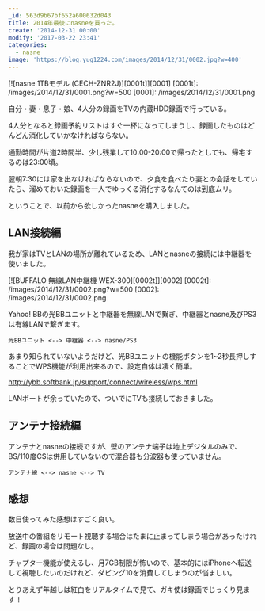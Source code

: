 ```yaml
---
_id: 563d9b67bf652a600632d043
title: 2014年最後にnasneを買った。
create: '2014-12-31 00:00'
modify: '2017-03-22 23:41'
categories:
  - nasne
image: 'https://blog.yug1224.com/images/2014/12/31/0002.jpg?w=400'
---
```


[![nasne 1TBモデル (CECH-ZNR2J)][0001t]][0001]
[0001t]: /images/2014/12/31/0001.png?w=500
[0001]: /images/2014/12/31/0001.png

自分・妻・息子・娘、4人分の録画をTVの内蔵HDD録画で行っている。

4人分となると録画予約リストはすぐ一杯になってしまうし、録画したものはどんどん消化していかなければならない。

通勤時間が片道2時間半、少し残業して10:00-20:00で帰ったとしても、帰宅するのは23:00頃。

翌朝7:30には家を出なければならないので、夕食を食べたり妻との会話をしていたら、溜めておいた録画を一人でゆっくる消化するなんてのは到底ムリ。

ということで、以前から欲しかったnasneを購入しました。

<!-- more -->


## LAN接続編

我が家はTVとLANの場所が離れているため、LANとnasneの接続には中継器を使いました。

[![BUFFALO 無線LAN中継機 WEX-300][0002t]][0002]
[0002t]: /images/2014/12/31/0002.png?w=500
[0002]: /images/2014/12/31/0002.png

Yahoo! BBの光BBユニットと中継器を無線LANで繋ぎ、中継器とnasne及びPS3は有線LANで繋ぎます。

`光BBユニット <--> 中継器 <--> nasne/PS3`

あまり知られていないようだけど、光BBユニットの機能ボタンを1~2秒長押しすることでWPS機能が利用出来るので、設定自体は凄く簡単。

http://ybb.softbank.jp/support/connect/wireless/wps.html

LANポートが余っていたので、ついでにTVも接続しておきました。


## アンテナ接続編

アンテナとnasneの接続ですが、壁のアンテナ端子は地上デジタルのみで、BS/110度CSは併用していないので混合器も分波器も使っていません。

`アンテナ線 <--> nasne <--> TV`


## 感想

数日使ってみた感想はすごく良い。

放送中の番組をリモート視聴する場合はたまに止まってしまう場合があったけれど、録画の場合は問題なし。

チャプター機能が使えるし、月7GB制限が怖いので、基本的にはiPhoneへ転送して視聴したいのだけれど、ダビング10を消費してしまうのが悩ましい。

とりあえず年越しは紅白をリアルタイムで見て、ガキ使は録画でじっくり見ます！
